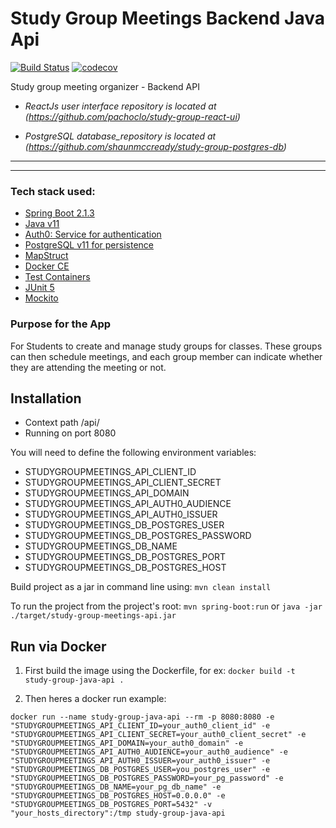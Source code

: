 # Study Group Meetings Backend Java Api

[![Build Status](https://travis-ci.org/shaunmccready/study-group-java-api.svg?branch=master)](https://travis-ci.org/shaunmccready/study-group-java-api)
[![codecov](https://codecov.io/gh/shaunmccready/study-group-java-api/branch/master/graph/badge.svg)](https://codecov.io/gh/shaunmccready/study-group-java-api)

Study group meeting organizer - Backend API

* _ReactJs user interface repository is located at (https://github.com/pachoclo/study-group-react-ui)_

* _PostgreSQL database_repository is located at (https://github.com/shaunmccready/study-group-postgres-db)_


*** 
*** 

### Tech stack used:
- [Spring Boot 2.1.3](https://spring.io/projects/spring-boot)
- [Java v11](https://www.oracle.com/technetwork/java/javase/overview/index.html)
- [Auth0: Service for authentication](https://auth0.com/)
- [PostgreSQL v11 for persistence](https://www.postgresql.org/docs/11/index.html)
- [MapStruct](http://mapstruct.org/)
- [Docker CE](https://www.docker.com/why-docker)
- [Test Containers](https://www.testcontainers.org/)
- [JUnit 5](https://junit.org/junit5/)
- [Mockito](https://site.mockito.org/)



### Purpose for the App

For Students to create and manage study groups for classes.
These groups can then schedule meetings, and each group member can indicate whether they are attending the meeting or not.


## Installation

- Context path /api/
- Running on port 8080

You will need to define the following environment variables:

- STUDYGROUPMEETINGS_API_CLIENT_ID
- STUDYGROUPMEETINGS_API_CLIENT_SECRET
- STUDYGROUPMEETINGS_API_DOMAIN
- STUDYGROUPMEETINGS_API_AUTH0_AUDIENCE
- STUDYGROUPMEETINGS_API_AUTH0_ISSUER
- STUDYGROUPMEETINGS_DB_POSTGRES_USER
- STUDYGROUPMEETINGS_DB_POSTGRES_PASSWORD
- STUDYGROUPMEETINGS_DB_NAME
- STUDYGROUPMEETINGS_DB_POSTGRES_PORT
- STUDYGROUPMEETINGS_DB_POSTGRES_HOST

Build project as a jar in command line using: `mvn clean install`

To run the project from the project's root: `mvn spring-boot:run`
or `java -jar ./target/study-group-meetings-api.jar`

## Run via Docker
1) First build the image using the Dockerfile, for ex:  `docker build -t study-group-java-api .`

2) Then heres a docker run example:
 
 `docker run --name study-group-java-api --rm -p 8080:8080 -e "STUDYGROUPMEETINGS_API_CLIENT_ID=your_auth0_client_id" -e "STUDYGROUPMEETINGS_API_CLIENT_SECRET=your_auth0_client_secret" -e "STUDYGROUPMEETINGS_API_DOMAIN=your_auth0_domain" -e "STUDYGROUPMEETINGS_API_AUTH0_AUDIENCE=your_auth0_audience" -e "STUDYGROUPMEETINGS_API_AUTH0_ISSUER=your_auth0_issuer" -e "STUDYGROUPMEETINGS_DB_POSTGRES_USER=you_postgres_user" -e "STUDYGROUPMEETINGS_DB_POSTGRES_PASSWORD=your_pg_password" -e "STUDYGROUPMEETINGS_DB_NAME=your_pg_db_name" -e "STUDYGROUPMEETINGS_DB_POSTGRES_HOST=0.0.0.0" -e "STUDYGROUPMEETINGS_DB_POSTGRES_PORT=5432" -v "your_hosts_directory":/tmp study-group-java-api`

